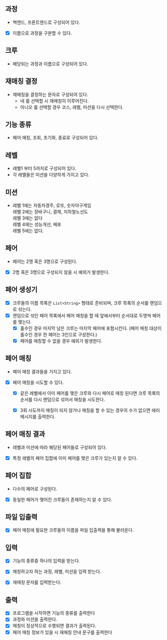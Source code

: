 ## 과정
- 백엔드, 프론트엔드로 구성되어 있다.
- [x] 이름으로 과정을 구분할 수 있다.

## 크루
- 해당되는 과정과 이름으로 구성되어 있다.

## 재매칭 결정
- 재매칭을 결정하는 문자로 구성되어 있다.
  - 네 를 선택할 시 재매칭이 이루어진다.
  - 아니오 를 선택할 경우 코스, 레벨, 미션을 다시 선택한다.

## 기능 종류
- 페어 매칭, 조회, 초기화, 종료로 구성되어 있다.

## 레벨
- 레벨1 부터 5까지로 구성되어 있다.
- 각 레벨들은 미션을 다양하게 가지고 있다.

## 미션
- 레벨 1에는 자동차경주, 로또, 숫자야구게임
  <br> 레벨 2에는 장바구니, 결제, 지하철노선도
  <br> 레벨 3에는 없다
  <br> 레벨 4에는 성능개선, 배포
  <br> 레벨 5에는 없다.

## 페어
- 페어는 2명 혹은 3명으로 구성된다.
- [x] 2명 혹은 3명으로 구성되지 않을 시 예외가 발생한다.

## 페어 생성기
- [x] 크루들의 이름 목록은 `List<String>` 형태로 준비되며, 크루 목록의 순서를 랜덤으로 섞는다.
- [x] 랜덤으로 섞인 페어 목록에서 페어 매칭을 할 때 앞에서부터 순서대로 두명씩 페어를 맺는다.
  - [x] 홀수인 경우 마지막 남은 크루는 마지막 페어에 포함시킨다. (페어 매칭 대상이 홀수인 경우 한 페어는 3인으로 구성한다.)
  - [x] 페어를 매칭할 수 없을 경우 예외가 발생한다.

## 페어 매칭
- 페어 매칭 결과들을 가지고 있다.
- [x] 페어 매칭을 시도할 수 있다.
  - [x] 같은 레벨에서 이미 페어를 맺은 크루와 다시 페어로 매칭 된다면 크루 목록의 순서를 다시 랜덤으로 섞어서 매칭을 시도한다.
  - [x] 3회 시도까지 매칭이 되지 않거나 매칭을 할 수 있는 경우의 수가 없으면 에러 메시지를 출력한다.

  
## 페어 매칭 결과
- 레벨과 미션에 따라 해당된 페어들로 구성되어 있다.
- [x] 특정 레벨의 페어 집합에 이미 페어를 맺은 크루가 있는지 알 수 있다.


## 페어 집합
- 다수의 페어로 구성된다.
- [x] 동일한 페어가 맺어진 크루들이 존재하는지 알 수 있다. 

## 파일 입출력
- [x] 페어 매칭에 필요한 크루들의 이름을 파일 입출력을 통해 불러온다. 

## 입력
- [x] 기능의 종류중 하나의 입력을 받는다.
- [x] 매칭하고자 하는 과정, 레벨, 미션을 입력 받는다.
- [x] 재매칭 문자를 입력받는다.


## 출력
- [x] 프로그램을 시작하면 기능의 종류를 출력한다
- [x] 과정와 미션을 출력한다.
- [x] 매칭이 정상적으로 수행되면 결과가 출력된다.
- [x] 페어 매칭 정보가 있을 시 재매칭 안내 문구를 출력한다
